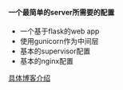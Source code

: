 #### 一个最简单的server所需要的配置

- 一个基于flask的web app
- 使用gunicorn作为中间层
- 基本的supervisor配置
- 基本的nginx配置

[具体博客介绍](http://0x01.pw/2016/02/04/%E5%A6%82%E4%BD%95%E4%BB%8E%E9%9B%B6%E5%BC%80%E5%A7%8B%E6%9E%B6%E8%AE%BE%E4%B8%80%E4%B8%AA%E7%BD%91%E7%AB%99/)